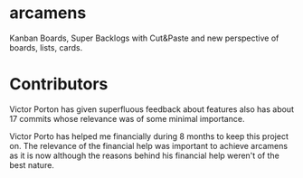 # arcamens

Kanban Boards, Super Backlogs with Cut&amp;Paste and new perspective of boards, lists, cards.

# Contributors


Victor Porton has given superfluous feedback about features also has 
about 17 commits whose relevance was of some minimal importance. 

Victor Porto has helped me financially during 8 months to keep this project on.
The relevance of the financial help was important to achieve arcamens
as it is now although the reasons behind his financial help weren't
of the best nature. 



